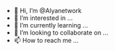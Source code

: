 - 👋 Hi, I’m @Alyanetwork
- 👀 I’m interested in ...
- 🌱 I’m currently learning ...
- 💞️ I’m looking to collaborate on ...
- 📫 How to reach me ...

<!---
Alyanetwork/Alyanetwork is a ✨ special ✨ repository because its `README.md` (this file) appears on your GitHub profile.
You can click the Preview link to take a look at your changes.
--->
